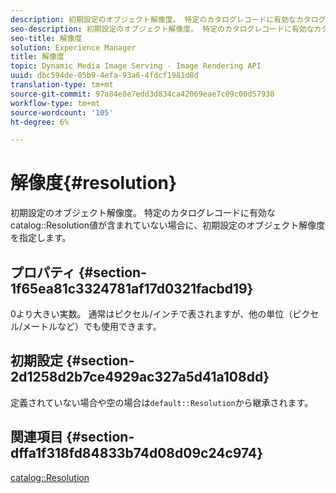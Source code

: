 ```yaml
---
description: 初期設定のオブジェクト解像度。 特定のカタログレコードに有効なカタログ解像度の値が含まれていない場合に、初期設定のオブジェクト解像度を指定します。
seo-description: 初期設定のオブジェクト解像度。 特定のカタログレコードに有効なカタログ解像度の値が含まれていない場合に、初期設定のオブジェクト解像度を指定します。
seo-title: 解像度
solution: Experience Manager
title: 解像度
topic: Dynamic Media Image Serving - Image Rendering API
uuid: dbc594de-05b9-4efa-93a6-4fdcf1981d8d
translation-type: tm+mt
source-git-commit: 97a84e8e7edd3d834ca42069eae7c09c00d57938
workflow-type: tm+mt
source-wordcount: '105'
ht-degree: 6%

---
```



# 解像度{#resolution}

初期設定のオブジェクト解像度。 特定のカタログレコードに有効なcatalog::Resolution値が含まれていない場合に、初期設定のオブジェクト解像度を指定します。

## プロパティ {#section-1f65ea81c3324781af17d0321facbd19}

0より大きい実数。 通常はピクセル/インチで表されますが、他の単位（ピクセル/メートルなど）でも使用できます。

## 初期設定 {#section-2d1258d2b7ce4929ac327a5d41a108dd}

定義されていない場合や空の場合は`default::Resolution`から継承されます。

## 関連項目 {#section-dffa1f318fd84833b74d08d09c24c974}

[catalog::Resolution](../../../../../is-api/image-catalog/image-serving-api-ref/c-image-catalog-reference/c-image-svg-data-reference/c-image-data-reference/r-resolution-cat.md#reference-de489f5f36b64bd0831749546f8728e1)
